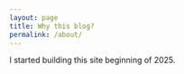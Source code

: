 ```yaml
---
layout: page
title: Why this blog?
permalink: /about/
---
```




I started building this site beginning of 2025.
